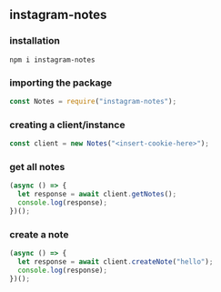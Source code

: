 ## instagram-notes

### installation

```shell
npm i instagram-notes
```

### importing the package

```js
const Notes = require("instagram-notes");
```

### creating a client/instance

```js
const client = new Notes("<insert-cookie-here>");
```

### get all notes

```js
(async () => {
  let response = await client.getNotes();
  console.log(response);
})();
```

### create a note

```js
(async () => {
  let response = await client.createNote("hello");
  console.log(response);
})();
```